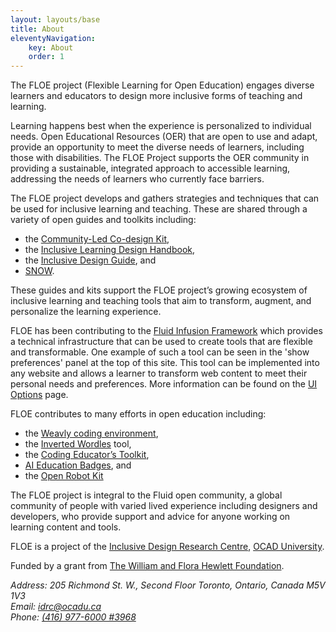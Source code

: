 ```yaml
---
layout: layouts/base
title: About
eleventyNavigation:
    key: About
    order: 1
---
```

The FLOE project (Flexible Learning for Open Education) engages diverse learners and educators to design more inclusive
forms of teaching and learning.

Learning happens best when the experience is personalized to individual needs. Open Educational Resources (OER) that are
open to use and adapt, provide an opportunity to meet the diverse needs of learners, including those with disabilities.
The FLOE Project supports the OER community in providing a sustainable, integrated approach to accessible learning,
addressing the needs of learners who currently face barriers.

The FLOE project develops and gathers strategies and techniques that can be used for inclusive learning and teaching.
These are shared through a variety of open guides and toolkits including:

* the [Community-Led Co-design Kit](https://co-design.inclusivedesign.ca/),
* the [Inclusive Learning Design Handbook](https://handbook.floeproject.org/followaccessibilityprinciples),
* the [Inclusive Design Guide](https://guide.inclusivedesign.ca/), and
* [SNOW](https://snow.idrc.ocadu.ca/).

These guides and kits support the FLOE project’s growing ecosystem of inclusive learning and teaching tools that aim to
transform, augment, and personalize the learning experience.

FLOE has been contributing to the [Fluid Infusion Framework](https://fluidproject.org/infusion.html) which provides a
technical infrastructure that can be used to create tools that are flexible and transformable. One example of such a
tool can be seen in the 'show preferences' panel at the top of this site. This tool can be implemented into any website
and allows a learner to transform web content to meet their personal needs and preferences. More information can be
found on the [UI Options](/ui-options) page.

FLOE contributes to many efforts in open education including:

* the [Weavly coding environment](https://create.weavly.org/?v=1.0&t=mixed&w=Space&p=&c=abb&a=123456ABDabd),
* the [Inverted Wordles](https://wecount.inclusivedesign.ca/views/inverted-wordles/) tool,
* the [Coding Educator’s Toolkit](https://weavly.org/learn/),
* [AI Education Badges](https://wecount.inclusivedesign.ca/badges/), and
* the [Open Robot Kit](https://www.codelearncreate.org/blog/open-robot-kit/)

The FLOE project is integral to the Fluid open community, a global community of people with varied lived experience
including designers and developers, who provide support and advice for anyone working on learning content and tools.

FLOE is a project of the [Inclusive Design Research Centre](https://idrc.ocadu.ca/), [OCAD University](https://ocadu.ca/).

Funded by a grant from [The William and Flora Hewlett Foundation](https://hewlett.org/).

<address>
    Address: 205 Richmond St. W., Second Floor Toronto, Ontario, Canada M5V 1V3</br>
    Email: <a href="mailto:idrc@ocadu.ca">idrc@ocadu.ca</a></br>
    Phone: <a href="tel:+14169776000,3968">(416) 977-6000 #3968</a></br>
</address>
